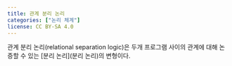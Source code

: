 ```yaml
---
title: 관계 분리 논리
categories: ["논리 체계"]
license: CC BY-SA 4.0
---
```


관계 분리 논리(relational separation logic)은 두개 프로그램 사이의 관계에 대해 논증할 수 있는 [분리 논리](분리 논리)의 변형이다.
